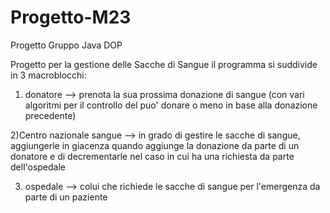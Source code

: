 # Progetto-M23
Progetto Gruppo Java DOP

Progetto per la gestione delle Sacche di Sangue
il programma si suddivide in 3 macroblocchi:

1) donatore --> prenota la sua prossima donazione di sangue (con vari algoritmi per il controllo del puo' donare o meno in base alla donazione precedente)

2)Centro nazionale sangue --> in grado di gestire le sacche di sangue, aggiungerle in giacenza quando aggiunge la donazione da parte di un donatore e di decrementarle nel caso in cui ha una richiesta da parte dell'ospedale

3) ospedale --> colui che richiede le sacche di sangue per l'emergenza da parte di un paziente
